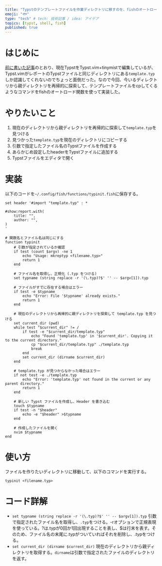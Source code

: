 ```yaml
---
title: "Typstのテンプレートファイルを作業ディレクトリに移すのを、fishのオートロード関数で簡単に"
emoji: "🐟"
type: "tech" # tech: 技術記事 / idea: アイデア
topics: [typst, shell, fish]
published: true
---
```


# はじめに

[前に書いた記事](https://zenn.dev/htsulfuric/articles/typst_and_nvim)のとおり、現在TypstをTypst.vim+tinymistで編集しているが、Typst.vimがレポートのTypstファイルと同じディレクトリにある`template.typ`しか認識してくれないのでちょっと面倒だった。なので今回、今いるディレクトリから親ディレクトリを再帰的に探索して、テンプレートファイルをcpしてくるようなコマンドをfishのオートロード関数を使って実装した。

# やりたいこと

1.  現在のディレクトリから親ディレクトリを再帰的に探索して`template.typ`を見つける
2.  見つかった`template.typ`を現在のディレクトリにコピーする
3.  引数で指定したファイル名のTypstファイルを作成する
4.  あらかじめ設定したheaderをTypstファイルに追加する
5.  Typstファイルをエディタで開く

# 実装

以下のコードを`~/.config/fish/functions/typinit.fish`に保存する。

```shell:~/.config/fish/functions/typinit.fish
set header '#import "template.typ" : *

#show:report.with(
    title: "",
    author: "",
)
'

# 関数名とファイル名は同じにする
function typinit
    # 引数が指定されているか確認
    if test (count $argv) -ne 1
        echo "Usage: mkreptyp <filename.typ>"
        return 1
    end

    # ファイル名を取得し、正規化 (.typ をつける)
    set typname (string replace -r '(\.typ)?$' '' -- $argv[1]).typ

    # ファイルがすでに存在する場合はエラー
    if test -e $typname
        echo "Error: File '$typname' already exists."
        return 1
    end

    # 現在のディレクトリから再帰的に親ディレクトリを探索して template.typ を見つける
    set current_dir (pwd)
    while test "$current_dir" != /
        if test -e "$current_dir/template.typ"
            echo "Found 'template.typ' in '$current_dir'. Copying it to the current directory."
            cp "$current_dir/template.typ" ./template.typ
            break
        end
        set current_dir (dirname $current_dir)
    end

    # template.typ が見つからなかった場合はエラー
    if not test -e ./template.typ
        echo "Error: 'template.typ' not found in the current or any parent directory."
        return 1
    end

    # 新しい Typst ファイルを作成し、Header を書き込む
    touch $typname
    if test -n "$header"
        echo -e "$header" >$typname
    end

    # 作成したファイルを開く
    nvim $typname
end
```

# 使い方

ファイルを作りたいディレクトリに移動して、以下のコマンドを実行する。

```shell
typinit <filename.typ>
```

# コード詳解

- `set typname (string replace -r '(\.typ)?$' '' -- $argv[1]).typ`
  引数で指定されたファイル名を取得し、`.typ`をつける。-rオプションで正規表現を使っている。?は.typが0回か1回出現することを表し、$は行末を表す。そのため、ファイル名の末尾に.typがついていればそれを削除し、.typをつける。
- `set current_dir (dirname $current_dir)`
  現在のディレクトリから親ディレクトリを取得する。`dirname`は引数で指定されたファイルのディレクトリを返す。
